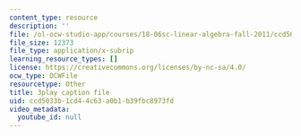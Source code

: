 ```yaml
---
content_type: resource
description: ''
file: /ol-ocw-studio-app/courses/18-06sc-linear-algebra-fall-2011/ccd5033b1cd44c63a0b1b39fbc8973fd_GLFg2UBMAxc.srt
file_size: 12373
file_type: application/x-subrip
learning_resource_types: []
license: https://creativecommons.org/licenses/by-nc-sa/4.0/
ocw_type: OCWFile
resourcetype: Other
title: 3play caption file
uid: ccd5033b-1cd4-4c63-a0b1-b39fbc8973fd
video_metadata:
  youtube_id: null
---
```

